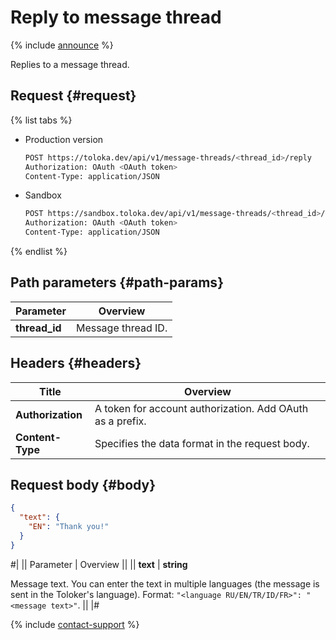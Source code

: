 # Reply to message thread

{% include [announce](../_includes/announce.md) %}

Replies to a message thread.

## Request {#request}

{% list tabs %}

- Production version

    ```bash
    POST https://toloka.dev/api/v1/message-threads/<thread_id>/reply
    Authorization: OAuth <OAuth token>
    Content-Type: application/JSON
    ```

- Sandbox

    ```bash
    POST https://sandbox.toloka.dev/api/v1/message-threads/<thread_id>/reply
    Authorization: OAuth <OAuth token>
    Content-Type: application/JSON
    ```

{% endlist %}

## Path parameters {#path-params}

Parameter | Overview
----- | -----
**thread_id** | Message thread ID.

## Headers {#headers}

Title | Overview
----- | -----
**Authorization** | A token for account authorization. Add OAuth as a prefix.
**Content-Type** | Specifies the data format in the request body.

## Request body {#body}

```json
{
  "text": {
    "EN": "Thank you!"
  }
}
```

#|
|| Parameter | Overview ||
|| **text** | **string**

Message text. You can enter the text in multiple languages (the message is sent in the Toloker's language). Format: `"<language RU/EN/TR/ID/FR>": "<message text>"`. ||
|#

{% include [contact-support](../../guide/_includes/contact-support.md) %}